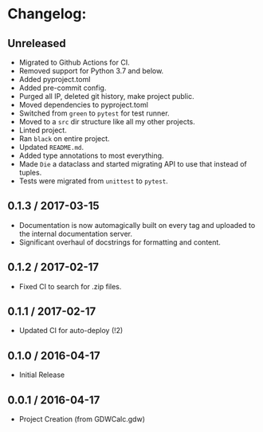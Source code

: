 # Changelog:


## Unreleased
+ Migrated to Github Actions for CI.
+ Removed support for Python 3.7 and below.
+ Added pyproject.toml
+ Added pre-commit config.
+ Purged all IP, deleted git history, make project public.
+ Moved dependencies to pyproject.toml
+ Switched from `green` to `pytest` for test runner.
+ Moved to a `src` dir structure like all my other projects.
+ Linted project.
+ Ran `black` on entire project.
+ Updated `README.md`.
+ Added type annotations to most everything.
+ Made `Die` a dataclass and started migrating API to use that instead of tuples.
+ Tests were migrated from `unittest` to `pytest`.


## 0.1.3 / 2017-03-15
+ Documentation is now automagically built on every tag and uploaded to
  the internal documentation server.
+ Significant overhaul of docstrings for formatting and content.


## 0.1.2 / 2017-02-17
+ Fixed CI to search for .zip files.


## 0.1.1 / 2017-02-17
+ Updated CI for auto-deploy (!2)


## 0.1.0 / 2016-04-17
+ Initial Release


## 0.0.1 / 2016-04-17
+ Project Creation (from GDWCalc.gdw)
